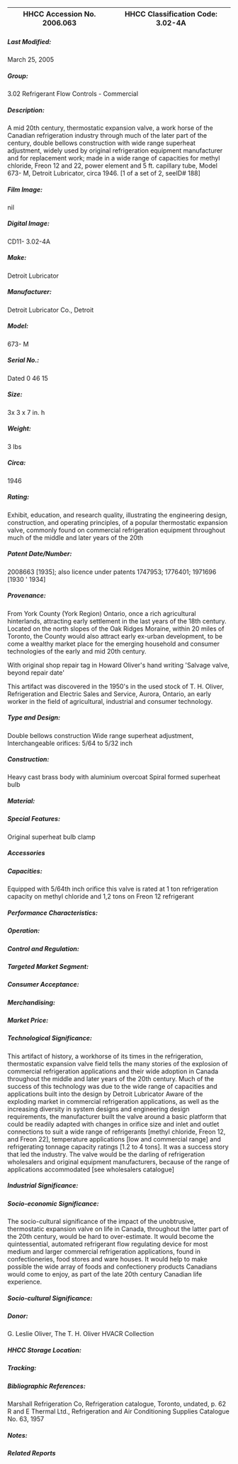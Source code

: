 | **HHCC Accession No. 2006.063** |**HHCC Classification Code:  3.02-4A**|
| ----------- | ----------- |

##### Last Modified:
March 25, 2005

##### Group:
3.02 Refrigerant Flow Controls - Commercial

##### Description:
A mid 20th century, thermostatic expansion valve, a work horse of the Canadian refrigeration industry through much of the later part of the century, double bellows construction with wide range superheat adjustment, widely used by original refrigeration equipment manufacturer and for replacement work; made in a wide range of capacities for methyl chloride, Freon 12 and 22, power element and 5 ft. capillary tube, Model 673- M, Detroit Lubricator, circa 1946. [1 of a set of 2, seeID# 188]

##### Film Image:
nil

##### Digital Image:
CD11- 3.02-4A

##### Make:
Detroit Lubricator

##### Manufacturer:
Detroit Lubricator Co., Detroit

##### Model:
673- M

##### Serial No.:
Dated 0 46 15

##### Size:
3x 3 x 7 in. h

##### Weight:
3 lbs

##### Circa:
1946

##### Rating:
Exhibit, education, and research quality, illustrating the engineering design, construction, and operating principles, of a popular thermostatic expansion valve, commonly found on commercial refrigeration equipment throughout much of the middle and later years of the 20th

##### Patent Date/Number:
2008663 [1935]; also licence under patents 1747953; 1776401; 1971696 [1930 ' 1934]

##### Provenance:
From York County (York Region) Ontario, once a rich agricultural hinterlands, attracting early settlement in the last years of the 18th century. Located on the north slopes of the Oak Ridges Moraine, within 20 miles of Toronto, the County would also attract early ex-urban development, to be come a wealthy market place for the emerging household and consumer technologies of the early and mid 20th century. 

With original shop repair tag in Howard Oliver's hand writing 'Salvage valve, beyond repair date'

This artifact was discovered in the 1950's in the used stock of T. H. Oliver, Refrigeration and Electric Sales and Service, Aurora, Ontario, an early worker in the field of agricultural, industrial and consumer technology.

##### Type and Design:
Double bellows construction
Wide range superheat adjustment,
Interchangeable orifices: 5/64 to 5/32 inch

##### Construction:
Heavy cast brass body with aluminium overcoat
Spiral formed superheat bulb

##### Material:


##### Special Features:
Original superheat bulb clamp

##### Accessories


##### Capacities:
Equipped with 5/64th inch orifice this valve is rated at 1 ton refrigeration capacity on methyl chloride and 1,2 tons on Freon 12 refrigerant

##### Performance Characteristics:


##### Operation:


##### Control and Regulation:


##### Targeted Market Segment:


##### Consumer Acceptance:


##### Merchandising:


##### Market Price:


##### Technological Significance:
This artifact of history, a workhorse of its times in the refrigeration, thermostatic expansion valve field tells the many stories of the explosion of commercial refrigeration applications and their wide adoption in Canada throughout the middle and later years of the 20th century.
Much of the success of this technology was due to the wide range of capacities and applications built into the design by Detroit Lubricator
Aware of the exploding market in commercial refrigeration applications, as well as the increasing diversity in system designs and engineering design requirements, the manufacturer built the valve around a basic platform that could be readily adapted with changes in orifice size and inlet and outlet connections to suit a wide range of refrigerants [methyl chloride, Freon 12, and Freon 22], temperature applications [low and commercial range] and refrigerating tonnage capacity ratings [1.2 to 4 tons]. It was a success story that led the industry. 
The valve would be the darling of refrigeration wholesalers and original equipment manufacturers, because of the range of applications accommodated  [see wholesalers catalogue]

##### Industrial Significance:


##### Socio-economic Significance:
The socio-cultural significance of the impact of the unobtrusive, thermostatic  expansion valve on life in Canada, throughout the latter part of the 20th century, would be hard to over-estimate. 
It would become the quintessential, automated refrigerant flow regulating device for most medium and larger commercial refrigeration applications, found in confectioneries, food stores and ware houses. It would help to make possible the wide array of foods and confectionery products Canadians would come to enjoy, as part of the late 20th century Canadian life experience.

##### Socio-cultural Significance:


##### Donor:
G. Leslie Oliver, The T. H. Oliver HVACR Collection

##### HHCC Storage Location:


##### Tracking:


##### Bibliographic References:
Marshall Refrigeration Co, Refrigeration catalogue, Toronto, undated, p. 62
 R and E Thermal Ltd., Refrigeration and Air Conditioning Supplies Catalogue No. 63, 1957

##### Notes:


##### Related Reports

